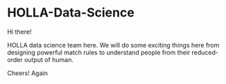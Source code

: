 # HOLLA-Data-Science

Hi there!

HOLLA data science team here. We will do some exciting things here from designing powerful match rules to understand people from their reduced-order output of human.

Cheers!
Again
